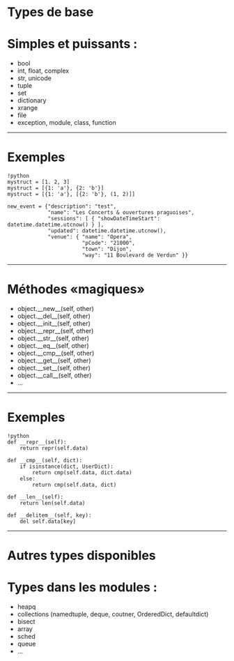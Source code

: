 # Types de base

# Simples et puissants :

* bool
* int, float, complex
* str, unicode
* tuple
* set
* dictionary
* xrange
* file
* exception, module, class, function

---

# Exemples

    !python
    mystruct = [1. 2, 3]
    mystruct = [{1: 'a'}, {2: 'b'}]
    mystruct = [{1: 'a'}, [{2: 'b'}, (1, 2)]]

    new_event = {"description": "test",
                 "name": "Les Concerts & ouvertures praguoises",
                 "sessions": [ { "showDateTimeStart": datetime.datetime.utcnow() } ],
                 "updated": datetime.datetime.utcnow(),
                 "venue": { "name": "Opera",
                            "pCode": "21000",
                            "town": "Dijon",
                            "way": "11 Boulevard de Verdun" }}

---

# Méthodes «magiques»

* object.\_\_new__(self, other)
* object.\_\_del__(self, other)
* object.\_\_init__(self, other)
* object.\_\_repr__(self, other)
* object.\_\_str__(self, other)
* object.\_\_eq__(self, other)
* object.\_\_cmp__(self, other)
* object.\_\_get__(self, other)
* object.\_\_set__(self, other)
* object.\_\_call__(self, other)
* ...

---

# Exemples

    !python
    def __repr__(self):
        return repr(self.data) 

    def __cmp__(self, dict):                      
        if isinstance(dict, UserDict):            
            return cmp(self.data, dict.data)      
        else:                                     
            return cmp(self.data, dict)           
    
    def __len__(self):
        return len(self.data)

    def __delitem__(self, key):
        del self.data[key]

---

# Autres types disponibles

# Types dans les modules :

* heapq
* collections (namedtuple, deque, coutner, OrderedDict, defaultdict)
* bisect
* array
* sched
* queue
* ...
